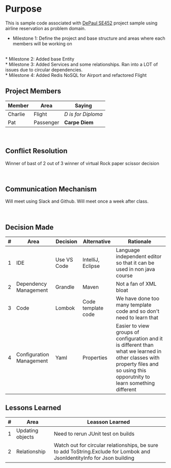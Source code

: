 # Purpose
This is sample code associated with [DePaul SE452](http://www.cdm.depaul.edu/academics/pages/courseinfo.aspx?Subject=SE&CatalogNbr=452) project sample using airline reservation as problem domain.
<br>
* Milestone 1: Define the project and base structure and areas where each members will be working on
<br>
* Milestone 2: Added base Entity 
<br>
* Milestone 3: Added Services and some relationships.  Ran into a LOT of issues due to circular dependencies.
<br>
* Milestone 4: Added Redis NoSQL for Airport and refactored Flight
<br>


## Project Members

| Member | Area  | Saying |
| ----------- | ----------- | --- |
| Charlie | Flight | <i>D is for Diploma</i>
| Pat | Passenger  | <b>Carpe Diem</b>

<br/>

## Conflict Resolution
Winner of bast of 2 out of 3 winner of virtual Rock paper scissor decision

<br/>

## Communication Mechanism
Will meet using Slack and Github.   Will meet once a week after class.

<br/>

## Decision Made
| # | Area  | Decision | Alternative | Rationale
| ----------- | ----------- | --- | --- |--- |
| 1 | IDE | Use VS Code |IntelliJ, Eclipse | Language independent editor so that it can be used in non java course
| 2 | Dependency Management  | Grandle | Maven | Not a fan of XML bloat
| 3 | Code  | Lombok | Code template code | We have done too many template code and so don't need to learn that
| 4 | Configuration Management  | Yaml | Properties | Easier to view groups of configuration and it is different than what we learned in other classes with property files and so using this opporutnity to learn something different

## Lessons Learned
| # | Area | Leasson Learned 
| -- | --- | --- |
| 1 | Updating objects | Need to rerun JUnit test on builds
| 2 | Relationship | Watch out for circular relationships, be sure to add ToString.Exclude for Lombok and JsonIdentityInfo for Json building

